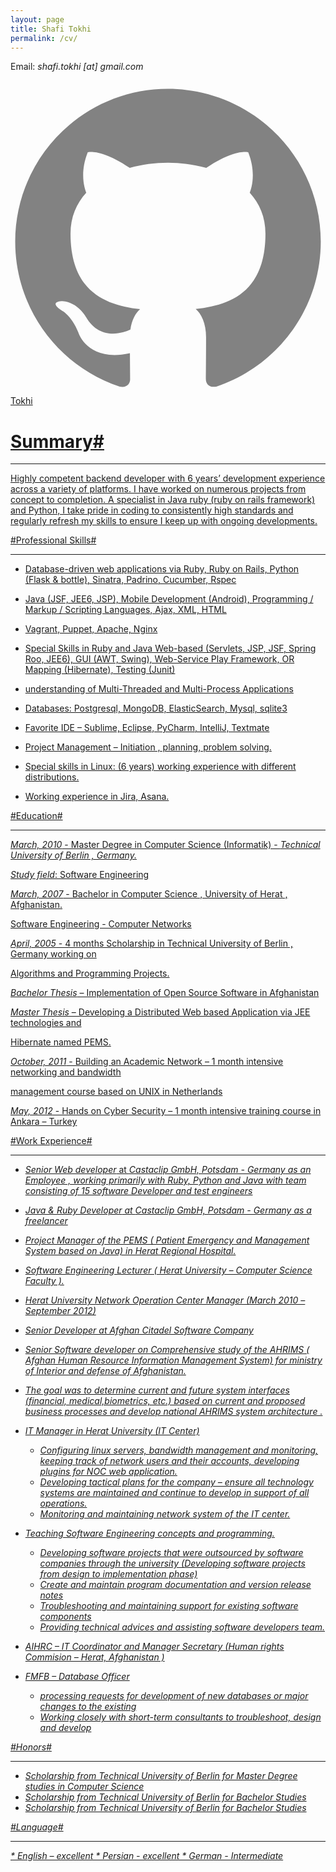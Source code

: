 ```yaml
---
layout: page
title: Shafi Tokhi
permalink: /cv/
---
```


Email: <em>shafi.tokhi [at] gmail.com</em>


<a href="https://github.com/{{ site.github_username }}">
              <span class="icon  icon--github">
                <svg viewBox="0 0 16 16">
                  <path fill="#828282" d="M7.999,0.431c-4.285,0-7.76,3.474-7.76,7.761 c0,3.428,2.223,6.337,5.307,7.363c0.388,0.071,0.53-0.168,0.53-0.374c0-0.184-0.007-0.672-0.01-1.32 c-2.159,0.469-2.614-1.04-2.614-1.04c-0.353-0.896-0.862-1.135-0.862-1.135c-0.705-0.481,0.053-0.472,0.053-0.472 c0.779,0.055,1.189,0.8,1.189,0.8c0.692,1.186,1.816,0.843,2.258,0.645c0.071-0.502,0.271-0.843,0.493-1.037 C4.86,11.425,3.049,10.76,3.049,7.786c0-0.847,0.302-1.54,0.799-2.082C3.768,5.507,3.501,4.718,3.924,3.65 c0,0,0.652-0.209,2.134,0.796C6.677,4.273,7.34,4.187,8,4.184c0.659,0.003,1.323,0.089,1.943,0.261 c1.482-1.004,2.132-0.796,2.132-0.796c0.423,1.068,0.157,1.857,0.077,2.054c0.497,0.542,0.798,1.235,0.798,2.082 c0,2.981-1.814,3.637-3.543,3.829c0.279,0.24,0.527,0.713,0.527,1.437c0,1.037-0.01,1.874-0.01,2.129 c0,0.208,0.14,0.449,0.534,0.373c3.081-1.028,5.302-3.935,5.302-7.362C15.76,3.906,12.285,0.431,7.999,0.431z"/>
                </svg>
             </span>  Tokhi



          

# Summary#

<hr>
Highly competent backend developer with 6 years’ development experience across a variety of platforms. I have worked on numerous projects from concept to completion. A specialist in Java ruby (ruby on rails framework) and Python, I take pride in coding to consistently high standards and regularly refresh my skills to ensure I keep up with ongoing developments.
<br>


#Professional Skills#

<hr>

* Database-driven web applications via Ruby, Ruby on Rails, Python (Flask & bottle), Sinatra, Padrino, Cucumber, Rspec
* Java (JSF, JEE6, JSP), Mobile Development (Android), Programming / Markup / Scripting Languages, Ajax, XML, HTML
* Vagrant, Puppet, Apache, Nginx

* Special Skills in Ruby and Java  Web-based (Servlets, JSP, JSF, Spring Roo, JEE6), GUI (AWT, Swing), Web-Service Play Framework, OR Mapping (Hibernate), Testing (Junit)

* understanding of Multi-Threaded and Multi-Process Applications

* Databases: Postgresql, MongoDB, ElasticSearch, Mysql, sqlite3

* Favorite IDE – Sublime, Eclipse, PyCharm, IntelliJ, Textmate

* Project Management – Initiation , planning, problem solving.

* Special skills in Linux: (6 years) working experience with different distributions.

* Working experience in Jira, Asana.


#Education#
<hr>

<em>March, 2010</em> - Master Degree in Computer Science (Informatik) - _Technical University of Berlin , Germany._

<em>Study field</em>: Software Engineering

<em>March, 2007</em> - Bachelor in Computer Science , University of Herat , Afghanistan.

Software Engineering - Computer Networks 

<em>April, 2005</em> - 4 months Scholarship in Technical University of Berlin , Germany working on 

Algorithms and Programming Projects.

<em>Bachelor Thesis</em> – Implementation of Open Source Software in Afghanistan

<em>Master Thesis</em> – Developing a Distributed Web based Application via JEE technologies and 

Hibernate named PEMS.

<em>October, 2011</em> - Building an Academic Network – 1 month intensive networking and bandwidth 

management course based on UNIX in Netherlands

<em>May, 2012</em> - Hands on Cyber Security – 1 month intensive training course in Ankara – Turkey

#Work Experience#
<hr>

* _Senior Web developer_ at <em>Castaclip GmbH, Potsdam - Germany<em> as an Employee , working primarily with Ruby, Python and Java with team consisting of 15 software Developer and test engineers
* _Java & Ruby Developer_ at <em>Castaclip GmbH, Potsdam - Germany<em> as a freelancer
* Project Manager of the PEMS ( Patient Emergency and Management System based on Java) in Herat Regional Hospital.
* Software Engineering Lecturer ( Herat University – Computer Science Faculty ).
* Herat University Network Operation Center Manager (March 2010 – September 2012)
* Senior Developer at Afghan Citadel Software Company 
* Senior Software developer on Comprehensive study of the AHRIMS ( Afghan Human Resource Information Management System) for ministry of Interior and defense of Afghanistan. 
 * The goal was to determine current and future system interfaces (financial, medical,biometrics, etc.) based on current and proposed business processes and develop national AHRIMS system architecture .
 
* IT Manager in Herat University (IT Center)
  * Configuring linux servers, bandwidth management and monitoring, keeping track of network users and their accounts, developing plugins for NOC web application.
  * Developing tactical plans for the company – ensure all technology systems are maintained and continue to develop in support of all operations.
  * Monitoring and maintaining network system of the IT center. 
  
* Teaching Software Engineering concepts and programming.
  * Developing software projects that were outsourced by software companies through the university (Developing software projects from design to implementation phase)
  * Create and maintain program documentation and version release notes
  * Troubleshooting and maintaining support for existing software components
  * Providing technical advices and assisting software developers team.

* AIHRC – IT Coordinator and Manager Secretary (Human rights Commision – Herat, Afghanistan )

* FMFB – Database Officer
  * processing requests for development of new databases or major changes to the existing 
  * Working closely with short-term consultants to troubleshoot, design and develop 

#Honors#
<hr>

* Scholarship from Technical University of Berlin for Master Degree studies in Computer Science
* Scholarship from Technical University of Berlin for Bachelor Studies
* Scholarship from Technical University of Berlin for Bachelor Studies

#Language#
<hr>
* English – excellent 
* Persian - excellent
* German - Intermediate
